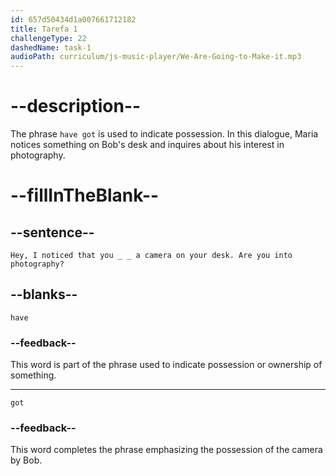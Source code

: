 ```yaml
---
id: 657d50434d1a007661712182
title: Tarefa 1
challengeType: 22
dashedName: task-1
audioPath: curriculum/js-music-player/We-Are-Going-to-Make-it.mp3
---
```


<!--
AUDIO REFERENCE: 
Maria: Hey, I noticed that you have got a camera on your desk. Are you into photography?
-->

# --description--

The phrase `have got` is used to indicate possession. In this dialogue, Maria notices something on Bob's desk and inquires about his interest in photography.

# --fillInTheBlank--

## --sentence--

`Hey, I noticed that you _ _ a camera on your desk. Are you into photography?`

## --blanks--

`have`

### --feedback--

This word is part of the phrase used to indicate possession or ownership of something.

---

`got`

### --feedback--

This word completes the phrase emphasizing the possession of the camera by Bob.
